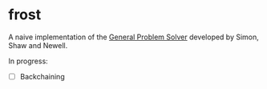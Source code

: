 # frost
A naive implementation of the [General Problem Solver](https://en.wikipedia.org/wiki/General_Problem_Solver) developed by Simon, Shaw and Newell.

In progress:
* [ ] Backchaining
